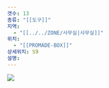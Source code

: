```yaml
---
갯수: 13
종류: "[[도구]]"
지역:
  - "[[../../ZONE/사무실|사무실]]"
위치:
  - "[[PROMADE-BOX]]"
상세위치: S9
설명:
---
```

![](http://192.168.50.22/devices/241123_IMG_0041.jpg)
